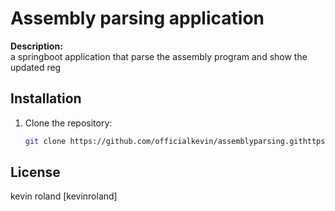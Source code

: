 # Assembly parsing application

**Description:**  
a springboot application that parse the assembly program and show the updated reg 

## Installation

1. Clone the repository:
   ```bash
   git clone https://github.com/officialkevin/assemblyparsing.githttps://github.com/officialkevin/assemblyparsing.git

## License

kevin roland
 [kevinroland]
